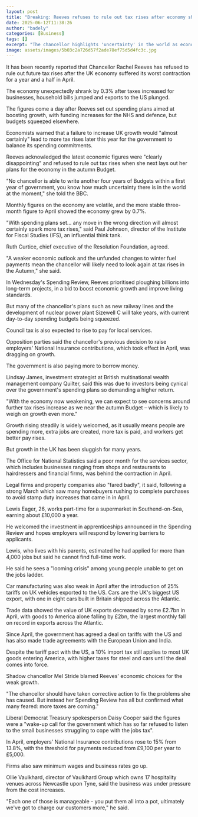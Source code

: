 ```yaml
---
layout: post
title: "Breaking: Reeves refuses to rule out tax rises after economy shrinks"
date: 2025-06-12T11:38:26
author: "badely"
categories: [Business]
tags: []
excerpt: "The chancellor highlights 'uncertainty' in the world as economists warn of tax rises if the economy fails to grow."
image: assets/images/5b03c2a726d57f2ade78ef75d5d4fc3c.jpg
---
```


It has been recently reported that Chancellor Rachel Reeves has refused to rule out future tax rises after the UK economy suffered its worst contraction for a year and a half in April.

The economy unexpectedly shrank by 0.3% after taxes increased for businesses, household bills jumped and exports to the US plunged.

The figures come a day after Reeves set out spending plans aimed at boosting growth, with funding increases for the NHS and defence, but budgets squeezed elsewhere.

Economists warned that a failure to increase UK growth would "almost certainly" lead to more tax rises later this year for the government to balance its spending commitments.

Reeves acknowledged the latest economic figures were "clearly disappointing" and refused to rule out tax rises when she next lays out her plans for the economy in the autumn Budget.

"No chancellor is able to write another four years of Budgets within a first year of government, you know how much uncertainty there is in the world at the moment," she told the BBC.

Monthly figures on the economy are volatile, and the more stable three-month figure to April showed the economy grew by 0.7%.

"With spending plans set... any move in the wrong direction will almost certainly spark more tax rises," said Paul Johnson, director of the Institute for Fiscal Studies (IFS), an influential think tank.

Ruth Curtice, chief executive of the Resolution Foundation, agreed. 

"A weaker economic outlook and the unfunded changes to winter fuel payments mean the chancellor will likely need to look again at tax rises in the Autumn," she said.

In Wednesday's Spending Review, Reeves prioritised ploughing billions into long-term projects, in a bid to boost economic growth and improve living standards.

But many of the chancellor's plans such as new railway lines and the development of nuclear power plant Sizewell C will take years, with current day-to-day spending budgets being squeezed. 

Council tax is also expected to rise to pay for local services.

Opposition parties said the chancellor's previous decision to raise employers' National Insurance contributions, which took effect in April, was dragging on growth.

The government is also paying more to borrow money.

Lindsay James, investment strategist at British multinational wealth management company Quilter, said this was due to investors being cynical over the government's spending plans so demanding a higher return.

"With the economy now weakening, we can expect to see concerns around further tax rises increase as we near the autumn Budget – which is likely to weigh on growth even more."

Growth rising steadily is widely welcomed, as it usually means people are spending more, extra jobs are created, more tax is paid, and workers get better pay rises.

But growth in the UK has been sluggish for many years.

The Office for National Statistics said a poor month for the services sector, which includes businesses ranging from shops and restaurants to hairdressers and financial firms, was behind the contraction in April.

Legal firms and property companies also "fared badly", it said, following a strong March which saw many homebuyers rushing to complete purchases to avoid stamp duty increases that came in in April.

Lewis Eager, 26, works part-time for a supermarket in Southend-on-Sea, earning about £10,000 a year. 

He welcomed the investment in apprenticeships announced in the Spending Review and hopes employers will respond by lowering barriers to applicants.

Lewis, who lives with his parents, estimated he had applied for more than 4,000 jobs but said he cannot find full-time work.

He said he sees a "looming crisis" among young people unable to get on the jobs ladder.

Car manufacturing was also weak in April after the introduction of 25% tariffs on UK vehicles exported to the US. Cars are the UK's biggest US export, with one in eight cars built in Britain shipped across the Atlantic.

Trade data showed the value of UK exports decreased by some £2.7bn in April, with goods to America alone falling by £2bn, the largest monthly fall on record in exports across the Atlantic.

Since April, the government has agreed a deal on tariffs with the US and has also made trade agreements with the European Union and India. 

Despite the tariff pact with the US, a 10% import tax still applies to most UK goods entering America, with higher taxes for steel and cars until the deal comes into force.

Shadow chancellor Mel Stride blamed Reeves' economic choices for the weak growth.

"The chancellor should have taken corrective action to fix the problems she has caused. But instead her Spending Review has all but confirmed what many feared: more taxes are coming."

Liberal Democrat Treasury spokesperson Daisy Cooper said the figures were a "wake-up call for the government which has so far refused to listen to the small businesses struggling to cope with the jobs tax".

In April, employers' National Insurance contributions rose to 15% from 13.8%, with  the threshold for payments reduced from £9,100 per year to £5,000.

Firms also saw minimum wages and business rates go up.

Ollie Vaulkhard, director of Vaulkhard Group which owns 17 hospitality venues across Newcastle upon Tyne, said the business was under pressure from the cost increases.

"Each one of those is manageable - you put them all into a pot, ultimately we've got to charge our customers more," he said.

